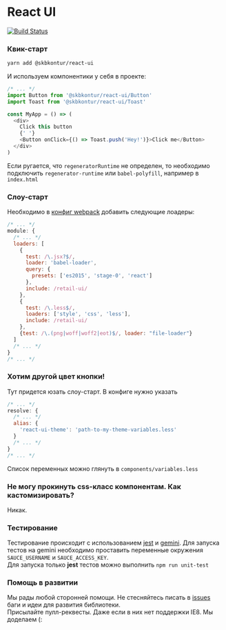 # React UI
[![Build Status](https://travis-ci.org/skbkontur/retail-ui.svg?branch=master)](https://travis-ci.org/skbkontur/retail-ui)

### Квик-старт
```bash
yarn add @skbkontur/react-ui
```
И используем компонентики у себя в проекте:
```js
/* ... */
import Button from '@skbkontur/react-ui/Button'
import Toast from '@skbkontur/react-ui/Toast'

const MyApp = () => (
  <div>
    Click this button
    {' '}
    <Button onClick={() => Toast.push('Hey!')}>Click me</Button>
  </div>
)
```
Если ругается, что `regeneratorRuntime` не определен,
то необходимо подключить `regenerator-runtime` или `babel-polyfill`,
например в `index.html`


### Слоу-старт
Необходимо в [конфиг webpack](http://webpack.github.io/docs/configuration.html#module-loaders) добавить следующие лоадеры:
```javascript
/* ... */
module: {
  /* ... */
  loaders: [
    {
      test: /\.jsx?$/,
      loader: 'babel-loader',
      query: {
        presets: ['es2015', 'stage-0', 'react']
      },
      include: /retail-ui/
    },
    {
      test: /\.less$/,
      loaders: ['style', 'css', 'less'],
      include: /retail-ui/
    },
    {test: /\.(png|woff|woff2|eot)$/, loader: "file-loader"}
  ]
  /* ... */
}
/* ... */
```

### Хотим другой цвет кнопки!
Тут придется юзать слоу-старт.
В конфиге нужно указать
```javascript
/* ... */
resolve: {
  /* ... */
  alias: {
    'react-ui-theme': 'path-to-my-theme-variables.less'
  }
  /* ... */
}
/* ... */
```
Список переменных можно глянуть в `components/variables.less`

### Не могу прокинуть css-класс компонентам. Как кастомизировать?
Никак.

### Тестирование
Тестирование происходит с использованием [jest](https://facebook.github.io/jest/) и
[gemini](https://gemini-testing.github.io/).
Для запуска тестов на gemini необходимо проставить переменные окружения
`SAUCE_USERNAME` и `SAUCE_ACCESS_KEY`.<br />
Для запуска только __jest__ тестов можно выполнить `npm run unit-test`

### Помощь в развитии
Мы рады любой сторонней помощи. Не стесняйтесь писать в [issues](https://github.com/skbkontur/retail-ui/issues)
баги и идеи для развития библиотеки.<br />
Присылайте пулл-реквесты. Даже если в них нет поддержки IE8. Мы доделаем (:
